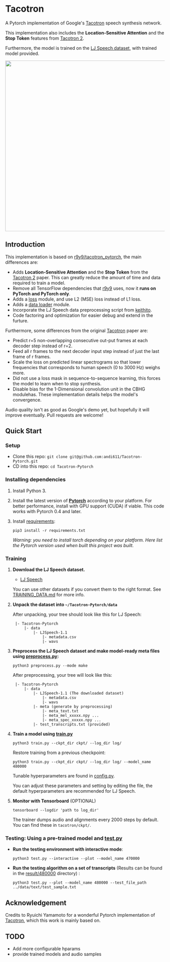 # Tacotron
A Pytorch implementation of Google's [Tacotron](https://arxiv.org/pdf/1703.10135.pdf) speech synthesis network.

This implementation also includes the **Location-Sensitive Attention** and the **Stop Token** features from [Tacotron 2](https://arxiv.org/pdf/1712.05884.pdf).

Furthermore, the model is trained on the [LJ Speech dataset](https://keithito.com/LJ-Speech-Dataset/), with trained model provided.

<img src="https://i.imgur.com/zHp0fNS.png" width="1044" height="537">

## Introduction
This implementation is based on [r9y9/tacotron_pytorch](https://github.com/r9y9/tacotron_pytorch), the main differences are:
* Adds **Location-Sensitive Attention** and the **Stop Token** from the [Tacotron 2](https://arxiv.org/pdf/1712.05884.pdf) paper.
  This can greatly reduce the amount of time and data required to train a model.
* Remove all TensorFlow dependencies that [r9y9](https://github.com/r9y9/tacotron_pytorch) uses, now it **runs on PyTorch and PyTorch only**.
* Adds a [loss](model/loss.py) module, and use L2 (MSE) loss instead of L1 loss.
* Adds a [data loader](dataloader.py) module.
* Incorporate the LJ Speech data preprocessing script from [keithito](https://github.com/keithito/tacotron).
* Code factoring and optimization for easier debug and extend in the furture.

Furthermore, some differences from the original [Tacotron](https://arxiv.org/pdf/1703.10135.pdf) paper are:
* Predict r=5 non-overlapping consecutive out-put frames at each decoder step instead of r=2.
* Feed all r frames to the next decoder input step instead of just the last frame of r frames.
* Scale the loss on predicted linear spectrograms so that lower frequencies that corresponds to human speech (0 to 3000 Hz) weighs more.
* Did not use a loss mask in sequence-to-sequence learning, this forces the model to learn when to stop synthesis.
* Disable bias for the 1-Dimensional convolution unit in the CBHG modulehas.
These implementation details helps the model's convergence.

Audio quality isn't as good as Google's demo yet, but hopefully it will improve eventually. Pull requests are welcome!


## Quick Start

### Setup
* Clone this repo: `git clone git@github.com:andi611/Tacotron-Pytorch.git`
* CD into this repo: `cd Tacotron-Pytorch`

### Installing dependencies

1. Install Python 3.

2. Install the latest version of **[Pytorch](https://pytorch.org/get-started/locally/)** according to your platform. For better
	performance, install with GPU support (CUDA) if viable. This code works with Pytorch 0.4 and later.

3. Install [requirements](requirements.txt):
	```
	pip3 install -r requirements.txt
	```
	*Warning: you need to install torch depending on your platform. Here list the Pytorch version used when built this project was built.*


### Training

1. **Download the LJ Speech dataset.**
	* [LJ Speech](https://keithito.com/LJ-Speech-Dataset/)
	
	You can use other datasets if you convert them to the right format. See [TRAINING_DATA.md](https://github.com/keithito/tacotron/blob/master/TRAINING_DATA.md) for more info.

2. **Unpack the dataset into `~/Tacotron-Pytorch/data`**

	After unpacking, your tree should look like this for LJ Speech:
	```
	 |- Tacotron-Pytorch
		 |- data
			 |- LJSpeech-1.1
				 |- metadata.csv
				 |- wavs
	```

3. **Preprocess the LJ Speech dataset and make model-ready meta files using [preprocess.py](preprocess.py):**
	```
	python3 preprocess.py --mode make
	```

	After preprocessing, your tree will look like this:
	```
	 |- Tacotron-Pytorch
		 |- data
			 |- LJSpeech-1.1 (The downloaded dataset)
				 |- metadata.csv
				 |- wavs
			 |- meta (generate by preprocessing)
				 |- meta_text.txt 
				 |- meta_mel_xxxxx.npy ...
				 |- meta_spec_xxxxx.npy ...
			 |- test_transcripts.txt (provided)
	```

4. **Train a model using [train.py](train.py)**
	```
	python3 train.py --ckpt_dir ckpt/ --log_dir log/
	```

	Restore training from a previous checkpoint:
	```
	python3 train.py --ckpt_dir ckpt/ --log_dir log/ --model_name 480000
	```

	Tunable hyperparameters are found in [config.py](config.py). 
	
	You can adjust these parameters and setting by editing the file, the default hyperparameters are recommended for LJ Speech.

5. **Monitor with Tensorboard** (OPTIONAL)
	```
	tensorboard --logdir 'path to log_dir'
	```

	The trainer dumps audio and alignments every 2000 steps by default. You can find these in `tacotron/ckpt/`.


### Testing: Using a pre-trained model and [test.py](test.py)
* **Run the testing environment with interactive mode**:
	```
	python3 test.py --interactive --plot --model_name 470000
	```
* **Run the testing algorithm on a set of transcripts** (Results can be found in the [result/480000](result/480000) directory) :
	```
	python3 test.py --plot --model_name 480000 --test_file_path ../data/text/test_sample.txt
	```


## Acknowledgement
Credits to Ryuichi Yamamoto for a wonderful Pytorch implementation of [Tacotron](https://github.com/r9y9/tacotron_pytorch), which this work is  mainly based on.

## TODO
* Add more configurable hparams
* provide trained models and audio samples

